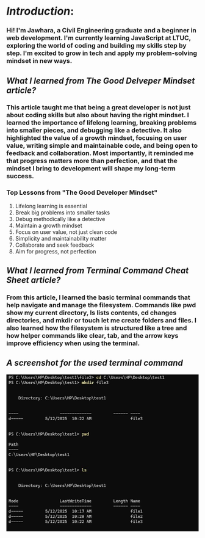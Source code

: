 # *Introduction*:

### Hi! I'm Jawhara, a Civil Engineering graduate and a beginner in web development. I'm currently learning JavaScript at **LTUC**, exploring the world of coding and building my skills step by step. I'm excited to grow in tech and apply my problem-solving mindset in new ways.

## *What I learned from The Good Delveper Mindset article?*

### This article taught me that being a great developer is not just about coding skills but also about having the right mindset. I learned the importance of lifelong learning, breaking problems into smaller pieces, and debugging like a detective. It also highlighted the value of a growth mindset, focusing on user value, writing simple and maintainable code, and being open to feedback and collaboration. Most importantly, it reminded me that progress matters more than perfection, and that the mindset I bring to development will shape my long-term success.

### Top Lessons from "The Good Developer Mindset"

1. Lifelong learning is essential  
2. Break big problems into smaller tasks  
3. Debug methodically like a detective  
4. Maintain a growth mindset  
5. Focus on user value, not just clean code  
6. Simplicity and maintainability matter  
7. Collaborate and seek feedback  
8. Aim for progress, not perfection

## *What I learned from Terminal Command Cheat Sheet article?*

### From this article, I learned the basic terminal commands that help navigate and manage the filesystem. Commands like pwd show my current directory, ls lists contents, cd changes directories, and mkdir or touch let me create folders and files. I also learned how the filesystem is structured like a tree and how helper commands like clear, tab, and the arrow keys improve efficiency when using the terminal.


## *A screenshot for the used **terminal command***

![terminalcomand](Capture1.JPG)
